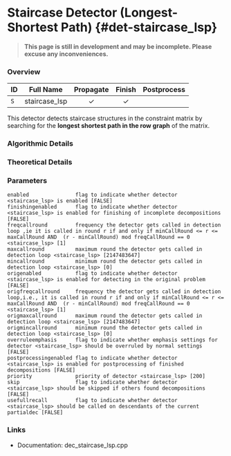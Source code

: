# Staircase Detector (Longest-Shortest Path) {#det-staircase_lsp}
> **This page is still in development and may be incomplete. Please excuse any inconveniences.**

### Overview

| ID |          Full Name          | Propagate | Finish | Postprocess |
|----|-----------------------------|:---------:|:------:|:-----------:|
| `S` | staircase_lsp               | ✓ | ✓ |   |

This detector detects staircase structures in the constraint matrix by searching for the **longest shortest path in the row graph** of the matrix.

### Algorithmic Details

### Theoretical Details

### Parameters

    enabled               flag to indicate whether detector <staircase_lsp> is enabled [FALSE]
    finishingenabled      flag to indicate whether detector <staircase_lsp> is enabled for finishing of incomplete decompositions [FALSE]
    freqcallround         frequency the detector gets called in detection loop ,ie it is called in round r if and only if minCallRound <= r <= maxCallRound AND  (r - minCallRound) mod freqCallRound == 0 <staircase_lsp> [1]
    maxcallround          maximum round the detector gets called in detection loop <staircase_lsp> [2147483647]
    mincallround          minimum round the detector gets called in detection loop <staircase_lsp> [0]
    origenabled           flag to indicate whether detector <staircase_lsp> is enabled for detecting in the original problem [FALSE]
    origfreqcallround     frequency the detector gets called in detection loop,i.e., it is called in round r if and only if minCallRound <= r <= maxCallRound AND  (r - minCallRound) mod freqCallRound == 0 <staircase_lsp> [1]
    origmaxcallround      maximum round the detector gets called in detection loop <staircase_lsp> [2147483647]
    origmincallround      minimum round the detector gets called in detection loop <staircase_lsp> [0]
    overruleemphasis      flag to indicate whether emphasis settings for detector <staircase_lsp> should be overruled by normal settings [FALSE]
    postprocessingenabled flag to indicate whether detector <staircase_lsp> is enabled for postprocessing of finished decompositions [FALSE]
    priority              priority of detector <staircase_lsp> [200]
    skip                  flag to indicate whether detector <staircase_lsp> should be skipped if others found decompositions [FALSE]
    usefullrecall         flag to indicate whether detector <staircase_lsp> should be called on descendants of the current partialdec [FALSE]


### Links
 * Documentation: dec_staircase_lsp.cpp
